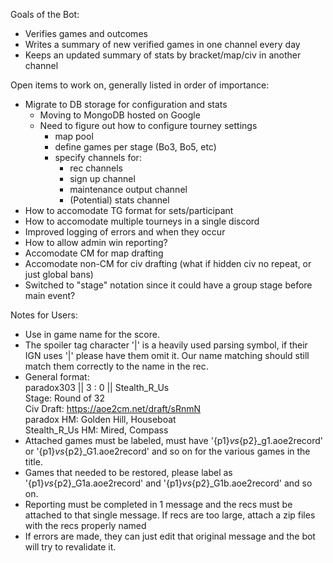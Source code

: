 Goals of the Bot:
- Verifies games and outcomes
- Writes a summary of new verified games in one channel every day
- Keeps an updated summary of stats by bracket/map/civ in another channel

Open items to work on, generally listed in order of importance:
- Migrate to DB storage for configuration and stats
    - Moving to MongoDB hosted on Google
    - Need to figure out how to configure tourney settings
        - map pool
        - define games per stage (Bo3, Bo5, etc)
        - specify channels for:
            - rec channels
            - sign up channel
            - maintenance output channel
            -  (Potential) stats channel
- How to accomodate TG format for sets/participant
- How to accomodate multiple tourneys in a single discord
- Improved logging of errors and when they occur
- How to allow admin win reporting?
- Accomodate CM for map drafting
- Accomodate non-CM for civ drafting (what if hidden civ no repeat, or just global bans)
- Switched to "stage" notation since it could have a group stage before main event?

Notes for Users:
- Use in game name for the score.
- The spoiler tag character '|' is a heavily used parsing symbol, if their IGN uses '|' please have them omit it. Our name matching should still match them correctly to the name in the rec. 
- General format:  
    paradox303 || 3 : 0 || Stealth_R_Us  
    Stage: Round of 32  
    Civ Draft: https://aoe2cm.net/draft/sRnmN  
    paradox HM: Golden Hill, Houseboat  
    Stealth_R_Us HM: Mired, Compass  
- Attached games must be labeled, must have '{p1}_vs_{p2}_g1.aoe2record' or '{p1}_vs_{p2}_G1.aoe2record' and so on for the various games in the title. 
- Games that needed to be restored, please label as '{p1}_vs_{p2}_G1a.aoe2record' and '{p1}_vs_{p2}_G1b.aoe2record' and so on.
- Reporting must be completed in 1 message and the recs must be attached to that single message. If recs are too large, attach a zip files with the recs properly named
- If errors are made, they can just edit that original message and the bot will try to revalidate it. 
